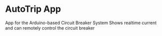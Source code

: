 # AutoTrip App
App for the Arduino-based Circuit Breaker System
Shows realtime current and can remotely control the circuit breaker
